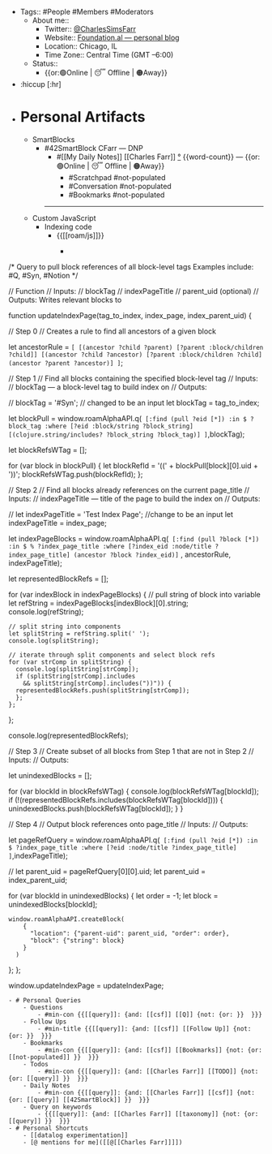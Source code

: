 - Tags:: #People #Members #Moderators
    - About me::
        - Twitter:: [@CharlesSimsFarr](https://twitter.com/CharlesSimsFarr)
        - Website:: [Foundation.al — personal blog](https://thefoundation.al)
        - Location:: Chicago, IL
        - Time Zone:: Central Time (GMT –6:00)
    - Status::
        - {{or:🟢Online | 😴 Offline | 🟠Away}}
- :hiccup [:hr]
- # Personal Artifacts
    - SmartBlocks
        - #42SmartBlock CFarr — DNP
            - #[[My Daily Notes]] [[Charles Farr]] [°]([[csf]]) {{word-count}} — {{or:🟢Online | 😴 Offline | 🟠Away}}
                - #Scratchpad #not-populated
                - #Conversation #not-populated
                - #Bookmarks #not-populated
            - ---
    - Custom JavaScript
        - Indexing code
            - {{[[roam/js]]}}
                - ```javascript
/*
Query to pull block references of all block-level tags
  Examples include: #Q, #Syn, #Notion
*/

// Function
// Inputs:
  // blockTag
  // indexPageTitle
  // parent_uid (optional)
// Outputs: Writes relevant blocks to

function updateIndexPage(tag_to_index, index_page, index_parent_uid) {

  // Step 0
  // Creates a rule to find all ancestors of a given block

  let ancestorRule = `[
    [(ancestor ?child ?parent)
    [?parent :block/children ?child]]
    [(ancestor ?child ?ancestor)
    [?parent :block/children ?child]
    (ancestor ?parent ?ancestor)]
  ]`;

  // Step 1
  // Find all blocks containing the specified block-level tag
  // Inputs:
    // blockTag — a block-level tag to build index on
  // Outputs:

  // blockTag = '#Syn'; // changed to be an input
  let blockTag = tag_to_index;

  let blockPull = window.roamAlphaAPI.q(`
      [:find (pull ?eid [*])
       :in $ ?block_tag
          :where
       		   [?eid :block/string ?block_string]
  		       [(clojure.string/includes? ?block_string ?block_tag)]
           ]`,blockTag);

  let blockRefsWTag = [];

  for (var block in blockPull) {
    let blockRefId = '((' + blockPull[block][0].uid + '))';
    blockRefsWTag.push(blockRefId);
  };

  // Step 2
  // Find all blocks already references on the current page_title
  // Inputs:
    // indexPageTitle — title of the page to build the index on
  // Outputs:

  // let indexPageTitle = 'Test Index Page'; //change to be an input
  let indexPageTitle = index_page;

  let indexPageBlocks = window.roamAlphaAPI.q(`
    [:find
      (pull ?block [*])
      :in $ % ?index_page_title
      :where
        [?index_eid :node/title ?index_page_title]
        (ancestor ?block ?index_eid)]`
    , ancestorRule, indexPageTitle);

  let representedBlockRefs = [];

  for (var indexBlock in indexPageBlocks) {
    // pull string of block into variable
    let refString = indexPageBlocks[indexBlock][0].string;
    console.log(refString);

    // split string into components
    let splitString = refString.split(' ');
    console.log(splitString);

    // iterate through split components and select block refs
    for (var strComp in splitString) {
      console.log(splitString[strComp]);
      if (splitString[strComp].includes
        && splitString[strComp].includes("))")) {
      representedBlockRefs.push(splitString[strComp]);
      };
    };
  };

  console.log(representedBlockRefs);

  // Step 3
  // Create subset of all blocks from Step 1 that are not in Step 2
  // Inputs:
  // Outputs:

  let unindexedBlocks = [];

  for (var blockId in blockRefsWTag) {
    console.log(blockRefsWTag[blockId]);
    if (!(representedBlockRefs.includes(blockRefsWTag[blockId]))) {
      unindexedBlocks.push(blockRefsWTag[blockId]);
    }
  }


  // Step 4
  // Output block references onto page_title
  // Inputs:
  // Outputs:

  let pageRefQuery = window.roamAlphaAPI.q(`
      [:find (pull ?eid [*])
       :in $ ?index_page_title
       :where
          [?eid :node/title ?index_page_title]
           ]`,indexPageTitle);

//  let parent_uid = pageRefQuery[0][0].uid;
  let parent_uid = index_parent_uid;

  for (var blockId in unindexedBlocks) {
    let order = -1;
    let block = unindexedBlocks[blockId];

    window.roamAlphaAPI.createBlock(
        {
          "location": {"parent-uid": parent_uid, "order": order},
          "block": {"string": block}
        }
      )
  };
};

window.updateIndexPage = updateIndexPage;
```
- # Personal Queries
    - Questions
        - #min-con {{[[query]]: {and: [[csf]] [[Q]] {not: {or: }}  }}}
    - Follow Ups
        - #min-title {{[[query]]: {and: [[csf]] [[Follow Up]] {not: {or: }}  }}}
    - Bookmarks
        - #min-con {{[[query]]: {and: [[csf]] [[Bookmarks]] {not: {or: [[not-populated]] }}  }}}
    - Todos
        - #min-con {{[[query]]: {and: [[Charles Farr]] [[TODO]] {not: {or: [[query]] }}  }}}
    - Daily Notes
        - #min-con {{[[query]]: {and: [[Charles Farr]] [[csf]] {not: {or: [[query]] [[42SmartBlock]] }}  }}}
    - Query on keywords
        - {{[[query]]: {and: [[Charles Farr]] [[taxonomy]] {not: {or: [[query]] }}  }}}
- # Personal Shortcuts
    - [[datalog experimentation]]
    - [@ mentions for me]([[@[[Charles Farr]]]])
